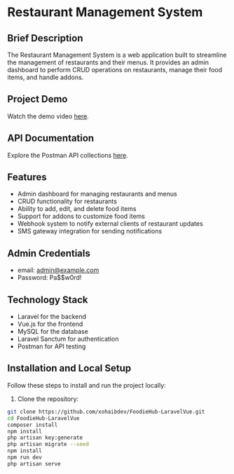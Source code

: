# Restaurant Management System

## Brief Description

The Restaurant Management System is a web application built to streamline the management of restaurants and their menus. It provides an admin dashboard to perform CRUD operations on restaurants, manage their food items, and handle addons.

## Project Demo

Watch the demo video [here](https://www.loom.com/share/0a89e5347b7a40cf876ae89e3d36ec93?sid=45253a2b-701a-41c7-927e-8ba7188b9d90).

## API Documentation

Explore the Postman API collections [here](https://elements.getpostman.com/redirect?entityId=14911640-304b4706-bb37-4155-9ce4-14abb5891a35&entityType=collection).

## Features

- Admin dashboard for managing restaurants and menus
- CRUD functionality for restaurants
- Ability to add, edit, and delete food items
- Support for addons to customize food items
- Webhook system to notify external clients of restaurant updates
- SMS gateway integration for sending notifications


## Admin Credentials

- email: admin@example.com
- Password: Pa$$w0rd!


## Technology Stack

- Laravel for the backend
- Vue.js for the frontend
- MySQL for the database
- Laravel Sanctum for authentication
- Postman for API testing

## Installation and Local Setup

Follow these steps to install and run the project locally:

1. Clone the repository:

```bash
git clone https://github.com/xohaibdev/FoodieHub-LaravelVue.git
cd FoodieHub-LaravelVue
composer install
npm install
php artisan key:generate
php artisan migrate --seed
npm install
npm run dev
php artisan serve
